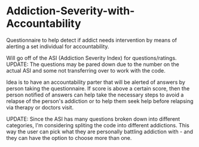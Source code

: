 # Addiction-Severity-with-Accountability
Questionnaire to help detect if addict needs intervention by means of alerting a set individual for accountability.

Will go off of the ASI (Addiction Severity Index) for questions/ratings. 
UPDATE: The questions may be pared down due to the number on the actual ASI and some not transferring over to work with the code.

Idea is to have an accountability parter that will be alerted of answers by person taking the questionnaire. If score is above a certain score, then the person notified of answers can help take the necessary steps to avoid a relapse of the person's addiction or to help them seek help before relapsing via therapy or doctors visit.

UPDATE: Since the ASI has many questions broken down into different categories, I'm considering spliting the code into different addictions. This way the user can pick what they are personally battling addiction with - and they can have the option to choose more than one.
